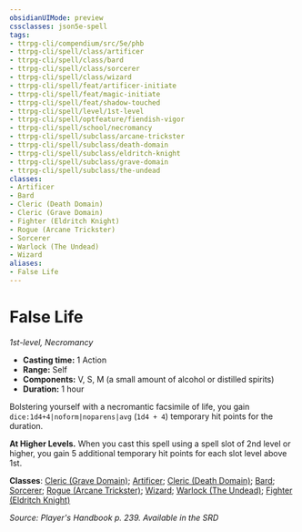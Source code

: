 ```yaml
---
obsidianUIMode: preview
cssclasses: json5e-spell
tags:
- ttrpg-cli/compendium/src/5e/phb
- ttrpg-cli/spell/class/artificer
- ttrpg-cli/spell/class/bard
- ttrpg-cli/spell/class/sorcerer
- ttrpg-cli/spell/class/wizard
- ttrpg-cli/spell/feat/artificer-initiate
- ttrpg-cli/spell/feat/magic-initiate
- ttrpg-cli/spell/feat/shadow-touched
- ttrpg-cli/spell/level/1st-level
- ttrpg-cli/spell/optfeature/fiendish-vigor
- ttrpg-cli/spell/school/necromancy
- ttrpg-cli/spell/subclass/arcane-trickster
- ttrpg-cli/spell/subclass/death-domain
- ttrpg-cli/spell/subclass/eldritch-knight
- ttrpg-cli/spell/subclass/grave-domain
- ttrpg-cli/spell/subclass/the-undead
classes:
- Artificer
- Bard
- Cleric (Death Domain)
- Cleric (Grave Domain)
- Fighter (Eldritch Knight)
- Rogue (Arcane Trickster)
- Sorcerer
- Warlock (The Undead)
- Wizard
aliases:
- False Life
---
```

# False Life
*1st-level, Necromancy*  


- **Casting time:** 1 Action
- **Range:** Self
- **Components:** V, S, M (a small amount of alcohol or distilled spirits)
- **Duration:** 1 hour

Bolstering yourself with a necromantic facsimile of life, you gain `dice:1d4+4|noform|noparens|avg` (`1d4 + 4`) temporary hit points for the duration.

**At Higher Levels.** When you cast this spell using a spell slot of 2nd level or higher, you gain 5 additional temporary hit points for each slot level above 1st.

**Classes**: [Cleric (Grave Domain)](/3-Mechanics/CLI/Compendium/lists/list-spells-classes-grave-domain-xge.md "subclass=XGE"); [Artificer](/3-Mechanics/CLI/Compendium/lists/list-spells-classes-artificer.md); [Cleric (Death Domain)](/3-Mechanics/CLI/Compendium/lists/list-spells-classes-death-domain-dmg.md "subclass=DMG"); [Bard](/3-Mechanics/CLI/Compendium/lists/list-spells-classes-bard.md); [Sorcerer](/3-Mechanics/CLI/Compendium/lists/list-spells-classes-sorcerer.md); [Rogue (Arcane Trickster)](/3-Mechanics/CLI/Compendium/lists/list-spells-classes-arcane-trickster.md); [Wizard](/3-Mechanics/CLI/Compendium/lists/list-spells-classes-wizard.md); [Warlock (The Undead)](/3-Mechanics/CLI/Compendium/lists/list-spells-classes-the-undead-vrgr.md "subclass=VRGR"); [Fighter (Eldritch Knight)](/3-Mechanics/CLI/Compendium/lists/list-spells-classes-eldritch-knight.md)

*Source: Player's Handbook p. 239. Available in the <span title='Systems Reference Document (5.1)'>SRD</span>*